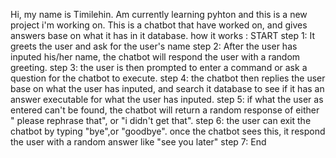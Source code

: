Hi, my name is Timilehin. Am currently learning pyhton and this is a new project i'm working on.
This is a chatbot that have worked on, and gives answers base on what it has in it database.
how it works :
    START
step 1: It greets the user and ask for the user's name
step 2: After the user has inputed his/her name, the chatbot will respond the user with a random greeting.
step 3: the user is then prompted to enter a command or ask a question for the chatbot to execute.
step 4: the chatbot then replies the user base on what the user has inputed, and search it database to see if it has an answer executable for what the user has inputed.
step 5: if what the user as entered can't be found, the chatbot will return a random response of either " please rephrase that", or "i didn't get that".
step 6: the user can exit the chatbot by typing "bye",or "goodbye". once the chatbot sees this, it respond the user with a random answer like "see you later"
step 7: End